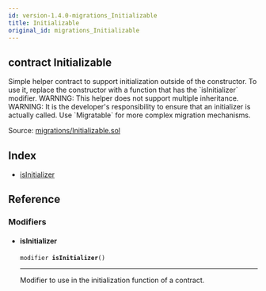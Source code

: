 ```yaml
---
id: version-1.4.0-migrations_Initializable
title: Initializable
original_id: migrations_Initializable
---
```


<div class="contract-doc"><div class="contract"><h2 class="contract-header"><span class="contract-kind">contract</span> Initializable</h2><p class="description">Simple helper contract to support initialization outside of the constructor. To use it, replace the constructor with a function that has the `isInitializer` modifier. WARNING: This helper does not support multiple inheritance. WARNING: It is the developer&#x27;s responsibility to ensure that an initializer is actually called. Use `Migratable` for more complex migration mechanisms.</p><div class="source">Source: <a href="git+https://github.com/zeppelinos/zos/blob/v1.4.0/contracts/migrations/Initializable.sol" target="_blank">migrations/Initializable.sol</a></div></div><div class="index"><h2>Index</h2><ul><li><a href="migrations_Initializable.html#isInitializer">isInitializer</a></li></ul></div><div class="reference"><h2>Reference</h2><div class="modifiers"><h3>Modifiers</h3><ul><li><div class="item modifier"><span id="isInitializer" class="anchor-marker"></span><h4 class="name">isInitializer</h4><div class="body"><code class="signature">modifier <strong>isInitializer</strong><span>() </span></code><hr/><div class="description"><p>Modifier to use in the initialization function of a contract.</p></div></div></div></li></ul></div></div></div>
